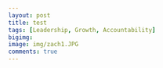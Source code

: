 ```yaml
---
layout: post
title: test
tags: [Leadership, Growth, Accountability]
bigimg: 
image: img/zach1.JPG
comments: true
---
```


<embed Improv_and_product_clean.pdf>
